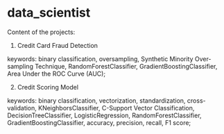 # data_scientist
Content of the projects:

1. Credit Card Fraud Detection

  keywords: binary classification, oversampling, Synthetic Minority Over-sampling Technique, 
            RandomForestClassifier, GradientBoostingClassifier, Area Under the ROC Curve (AUC);
            
2. Credit Scoring Model

  keywords: binary classification, vectorization, standardization, cross-validation, KNeighborsClassifier,
            C-Support Vector Classification, DecisionTreeClassifier, LogisticRegression, RandomForestClassifier,
            GradientBoostingClassifier, accuracy, precision, recall, F1 score;

